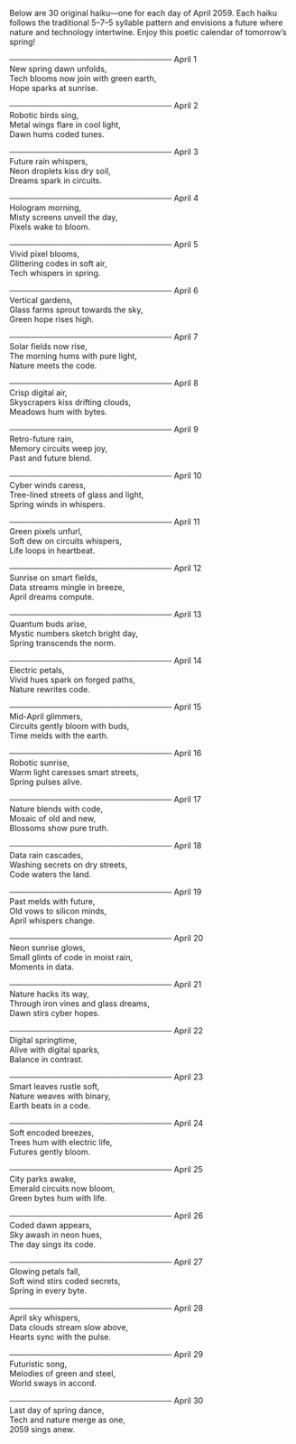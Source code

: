 Below are 30 original haiku—one for each day of April 2059. Each haiku follows the traditional 5–7–5 syllable pattern and envisions a future where nature and technology intertwine. Enjoy this poetic calendar of tomorrow’s spring!

─────────────────────────────
April 1  
New spring dawn unfolds,  
Tech blooms now join with green earth,  
Hope sparks at sunrise.

─────────────────────────────
April 2  
Robotic birds sing,  
Metal wings flare in cool light,  
Dawn hums coded tunes.

─────────────────────────────
April 3  
Future rain whispers,  
Neon droplets kiss dry soil,  
Dreams spark in circuits.

─────────────────────────────
April 4  
Hologram morning,  
Misty screens unveil the day,  
Pixels wake to bloom.

─────────────────────────────
April 5  
Vivid pixel blooms,  
Glittering codes in soft air,  
Tech whispers in spring.

─────────────────────────────
April 6  
Vertical gardens,  
Glass farms sprout towards the sky,  
Green hope rises high.

─────────────────────────────
April 7  
Solar fields now rise,  
The morning hums with pure light,  
Nature meets the code.

─────────────────────────────
April 8  
Crisp digital air,  
Skyscrapers kiss drifting clouds,  
Meadows hum with bytes.

─────────────────────────────
April 9  
Retro-future rain,  
Memory circuits weep joy,  
Past and future blend.

─────────────────────────────
April 10  
Cyber winds caress,  
Tree-lined streets of glass and light,  
Spring winds in whispers.

─────────────────────────────
April 11  
Green pixels unfurl,  
Soft dew on circuits whispers,  
Life loops in heartbeat.

─────────────────────────────
April 12  
Sunrise on smart fields,  
Data streams mingle in breeze,  
April dreams compute.

─────────────────────────────
April 13  
Quantum buds arise,  
Mystic numbers sketch bright day,  
Spring transcends the norm.

─────────────────────────────
April 14  
Electric petals,  
Vivid hues spark on forged paths,  
Nature rewrites code.

─────────────────────────────
April 15  
Mid-April glimmers,  
Circuits gently bloom with buds,  
Time melds with the earth.

─────────────────────────────
April 16  
Robotic sunrise,  
Warm light caresses smart streets,  
Spring pulses alive.

─────────────────────────────
April 17  
Nature blends with code,  
Mosaic of old and new,  
Blossoms show pure truth.

─────────────────────────────
April 18  
Data rain cascades,  
Washing secrets on dry streets,  
Code waters the land.

─────────────────────────────
April 19  
Past melds with future,  
Old vows to silicon minds,  
April whispers change.

─────────────────────────────
April 20  
Neon sunrise glows,  
Small glints of code in moist rain,  
Moments in data.

─────────────────────────────
April 21  
Nature hacks its way,  
Through iron vines and glass dreams,  
Dawn stirs cyber hopes.

─────────────────────────────
April 22  
Digital springtime,  
Alive with digital sparks,  
Balance in contrast.

─────────────────────────────
April 23  
Smart leaves rustle soft,  
Nature weaves with binary,  
Earth beats in a code.

─────────────────────────────
April 24  
Soft encoded breezes,  
Trees hum with electric life,  
Futures gently bloom.

─────────────────────────────
April 25  
City parks awake,  
Emerald circuits now bloom,  
Green bytes hum with life.

─────────────────────────────
April 26  
Coded dawn appears,  
Sky awash in neon hues,  
The day sings its code.

─────────────────────────────
April 27  
Glowing petals fall,  
Soft wind stirs coded secrets,  
Spring in every byte.

─────────────────────────────
April 28  
April sky whispers,  
Data clouds stream slow above,  
Hearts sync with the pulse.

─────────────────────────────
April 29  
Futuristic song,  
Melodies of green and steel,  
World sways in accord.

─────────────────────────────
April 30  
Last day of spring dance,  
Tech and nature merge as one,  
2059 sings anew.
